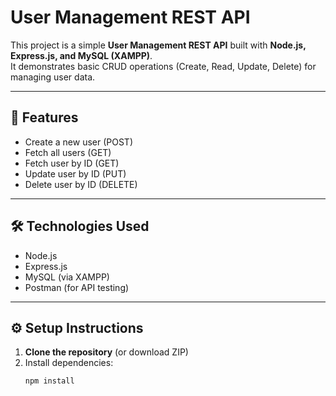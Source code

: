 # User Management REST API

This project is a simple **User Management REST API** built with **Node.js, Express.js, and MySQL (XAMPP)**.  
It demonstrates basic CRUD operations (Create, Read, Update, Delete) for managing user data.

---

## 🚀 Features

- Create a new user (POST)
- Fetch all users (GET)
- Fetch user by ID (GET)
- Update user by ID (PUT)
- Delete user by ID (DELETE)

---

## 🛠️ Technologies Used

- Node.js
- Express.js
- MySQL (via XAMPP)
- Postman (for API testing)

---

## ⚙️ Setup Instructions

1. **Clone the repository** (or download ZIP)
2. Install dependencies:
   ```bash
   npm install
   ```

